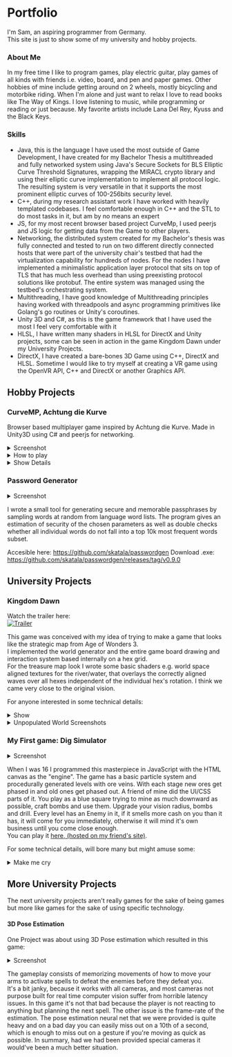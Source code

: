 # Portfolio
I'm Sam, an aspiring programmer from Germany.  
This site is just to show some of my university and hobby projects.

### About Me

In my free time I like to program games, play electric guitar, play games of all kinds with friends i.e. video, board, and pen and paper games.
Other hobbies of mine include getting around on 2 wheels, mostly bicycling and motorbike riding.
When I'm alone and just want to relax I love to read books like The Way of Kings.
I love listening to music, while programming or reading or just because. My favorite artists include Lana Del Rey, Kyuss and the Black Keys.

### Skills
- Java, this is the language I have used the most outside of Game Development, I have created for my Bachelor Thesis a multithreaded and fully networked system using Java's Secure Sockets for BLS Elliptic Curve Threshold Signatures, wrapping the MIRACL crypto library and using their elliptic curve implementation to implement all protocol logic. The resulting system is very versatile in that it supports the most prominent elliptic curves of 100-256bits security level.
- C++, during my research assistant work I have worked with heavily templated codebases. I feel comfortable enough in C++ and the STL to do most tasks in it, but am by no means an expert
- JS, for my most recent browser based project CurveMp, I used peerjs and JS logic for getting data from the Game to other players.
- Networking, the distributed system created for my Bachelor's thesis was fully connected and tested to run on two different directly connected hosts that were part of the university chair's testbed that had the virtualization capability for hundreds of nodes. For the nodes I have implemented a minimalistic application layer protocol that sits on top of TLS that has much less overhead than using preexisting protocol solutions like protobuf. The entire system was managed using the testbed's orchestrating system.
- Multithreading, I have good knowledge of Multithreading principles having worked with threadpools and async programming primitives like Golang's go routines or Unity's coroutines.
- Unity 3D and C#, as this is the game framework that I have used the most I feel very comfortable with it
- HLSL, I have written many shaders in HLSL for DirectX and Unity projects, some can be seen in action in the game Kingdom Dawn under my University Projects.
- DirectX, I have created a bare-bones 3D Game using C++, DirectX and HLSL. Sometime I would like to try myself at creating a VR game using the OpenVR API, C++ and DirectX or another Graphics API.

## Hobby Projects

### CurveMP, Achtung die Kurve

Browser based multiplayer game inspired by Achtung die Kurve. Made in Unity3D using C# and peerjs for networking.
<details>
  <summary>Screenshot</summary>
  <img src="TODO" alt="world2.PNG" />
</details>

<details>
  <summary>How to play</summary>
  <p>
  The game is accessible here https://rigotheshtanid.itch.io/curvemp with the password 3989c91e73b67593faf8136237bd92c3.
  Currently supports 2-4 players. 
  </p>
</details>

<details>
  <summary>Show Details</summary>
  <p>
  This is a game that I made for friends and myself, inspired by games like CurveFever and Achtung, die Kurve. I wanted a game where friends can just jump in without signing up or clicking through a three different menu screens before getting paralyzed by a ton of different game modes.
  </p>
  <p>
  It uses peerjs to enable peer-to-peer multiplayer in the browser and the game itself is made in Unity3D  and C#. The interop between JS and C# is made possible by Unity3D as it uses emscripten to compile to the "WebGl" platform. Emscripten provides the functionality of memory shared arrays which get used to transfer most of the packets from C# to the JS based peerjs networking functions.

  </p>
  <p>
  Classically a game you play local-multiplayer in the Browser, there now exist browser based multiplayer versions, the networking for these is not to my liking for playing with friends, as they are geared towards the largest audience possible including optimizing the games so they can be played with the worst possible internet connection. Technologies used in general for this purpose are things like Client and Serverside prediciton, input buffering and more. These techniques can lead to inconsistencies between client and server state e.g. causes the classic getting shot behind walls problem and the phenomenon where lag-switches can be used to exploit the favourable server-side treatment of lagging clients. These inconsistencies can be felt in CurveFever. These in addition to all the features that were just tacked on for monetization made me want to make an alternative that me and my friends could enjoy more.
  </p>
</details>



 

### Password Generator

<details>
  <summary>Screenshot</summary>
  <img src="TODO" alt="world2.PNG" />
</details>

I wrote a small tool for generating secure and memorable passphrases by sampling words at random from language word lists. The program gives an estimation of security of the chosen parameters as well as double checks whether all individual words do not fall into a top 10k most frequent words subset.  

Accesible here:  https://github.com/skatala/passwordgen
Download .exe: https://github.com/skatala/passwordgen/releases/tag/v0.9.0

## University Projects

### Kingdom Dawn

Watch the trailer here:  
[![Trailer](http://img.youtube.com/vi/VrJTRM2MyzY/0.jpg)](http://www.youtube.com/watch?v=VrJTRM2MyzY "KingdomDawn Trailer")  

This game was conceived with my idea of trying to make a game that looks like the strategic map from Age of Wonders 3.  
I implemented the world generator and the entire game board drawing and interaction system based internally on a hex grid.  
For the treasure map look I wrote some basic shaders e.g. world space aligned textures for the river/water, that overlays the correctly aligned waves over all hexes independent of the individual hex's rotation. I think we came very close to the original vision.

For anyone interested in some technical details:
<details>
  <summary>Show</summary>
  <p>
  One simple but effective optimization I like is that instead of using Unity's Raycast system to determine which hex the user mouses over we use a hex grid to world matrix and it's inverse to do that math.  
  Internally the hexes are structured as a 2D array so this way all it takes is transforming the mouse coords to hex grid coords with some matrix multiplication and we're done.
  </p>
  <p>
  One initially tricky aspect that had a simple (kind of) solution was creating a system for determining whether the river hexes had to be rotated and to which orientation. This is so our artist doesn't have to rotate all the hexes manually. 
  </p>
  <p>
  We used bitmasks to encode which of the hex neighbors had water on it to determine which exact kind of river/ocean tile has to be instantiated at these positions. By concatenating the bitmask to itself we can then bitshift a target bitmask over it, to determine the degree of rotation. E.g. 0b111000 encodes a hex tile whose first 3 neighbors clockwise contain water. Now if we shift this bitmask with wraparound (rotate) we can match all rotations of hex tiles with 3 consecutive water neighbors. Now our artist only had to create assets for all 14 base bitmasks and created some variations of the most used assets to introduce more variety to the look of rivers and oceans (0b1, 0b11, 0b111..., 0b1011, 0b1101...) and not the entire set that can be acquired through rotation.
  </p>
</details>

<details>
  <summary>Unpopulated World Screenshots</summary>
  <img src="todo" alt="world2.PNG" />
  <img src="todo" alt="world1.PNG" />
</details>



### My First game: Dig Simulator

<details>
  <summary>Screenshot</summary>
 <img src="todo" alt="digsim2.PNG" />
</details>

When I was 16 I programmed this masterpiece in JavaScript with the HTML canvas as the "engine". The game has a basic particle system and procedurally generated levels with ore veins. With each stage new ores get phased in and old ones get phased out. A friend of mine did the UI/CSS parts of it. You play as a blue square trying to mine as much downward as possible, craft bombs and use them. Upgrade your vision radius, bombs and drill. Every level has an Enemy in it, if it smells more cash on you than it has, it will come for you immediately, otherwise it will mind it's own business until you come close enough.  
You can play it [here, (hosted on my friend's site)](https://codepen.io/TurtleTurret/full/OXoGxj). 

For some technical details, will bore many but might amuse some:
<details>
  <summary>Make me cry</summary>
  <p>
Because at this point I had only programmed in Java before, I was immediately missing the concept of classes, so instead of using typescript for whatever reason we found this online tool that generated the JavaScript prototype code from typescript for you or something of the sort, which results code that is barely readable at best. ‍
 </p>
 <p>
Some technical issues I faced during development include: terrible performance. The game was playable with 15fps max and I couldn't understand how the performance could be so bad (even for Javascript back then). Turns out that I was overdrawing every frame twice: Of course, the game board has to be reset (it doesn't) so I thought better update the 2D array which indexes the game blocks to a neutral color every frame. This works because the generated levels are stored in a separate 3D array, so we can just copy the relevant 2D array out of the 3D array into the buffer array. Every Frame. Twice. If you're thinking WHY? I agree. Well, this was fixed, in the end only what changes from frame to frame get's drawn on the screen as is reasonable to do. For the explosion effects I thought it would be neat to have the letters of the word "boom" serve as the particles for the explosion, the end result is kind of cool.
  For this I ended up implementing some sort of list of particles that had a time to live and direction that was iterated every frame. I then ended up using the same system for animating the digging, which is just a bunch of pixels spraying from the center of a block into random directions. If you made it this far, thank you for reading!
 </p>
</details>



## More University Projects

The next university projects aren't really games for the sake of being games but more like games for the sake of using specific technology.

#### 3D Pose Estimation
One Project was about using 3D Pose estimation which resulted in this game:
<details>
  <summary>Screenshot</summary>
 <img src="todo" alt="poseestimation.PNG" />
</details>
  
The gameplay consists of memorizing movements of how to move your arms to activate spells to defeat the enemies before they defeat you.  
It's a bit janky, because it works with all cameras, and most cameras not purpose built for real time computer vision suffer from horrible latency issues. In this game it's not that bad because the player is not reacting to anything but planning the next spell. The other issue is the frame-rate of the estimation. The pose estimation neural net that we were provided is quite heavy and on a bad day you can easily miss out on a 10th of a second, which is enough to miss out on a gesture if you're moving as quick as possible. In summary, had we had been provided special cameras it would've been a much better situation.
